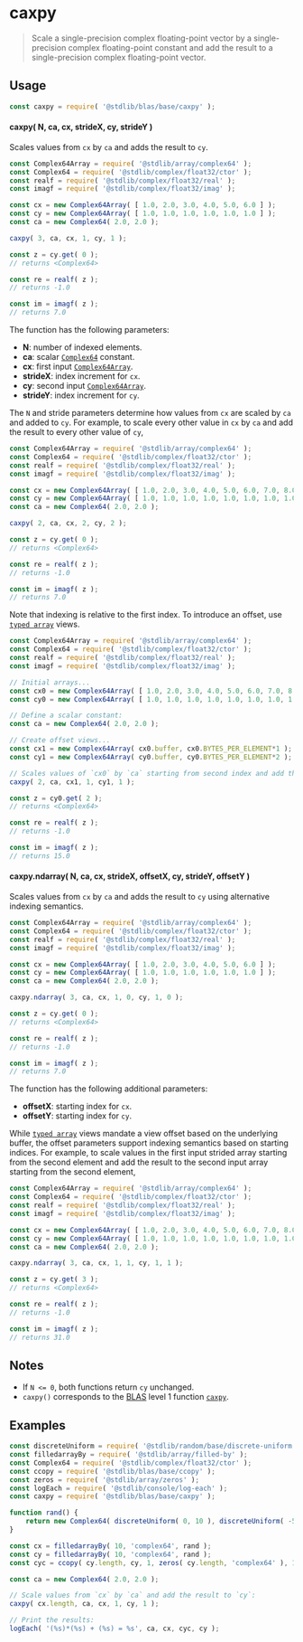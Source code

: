 <!--

@license Apache-2.0

Copyright (c) 2024 The Stdlib Authors.

Licensed under the Apache License, Version 2.0 (the "License");
you may not use this file except in compliance with the License.
You may obtain a copy of the License at

   http://www.apache.org/licenses/LICENSE-2.0

Unless required by applicable law or agreed to in writing, software
distributed under the License is distributed on an "AS IS" BASIS,
WITHOUT WARRANTIES OR CONDITIONS OF ANY KIND, either express or implied.
See the License for the specific language governing permissions and
limitations under the License.

-->

# caxpy

> Scale a single-precision complex floating-point vector by a single-precision complex floating-point constant and add the result to a single-precision complex floating-point vector.

<section class="usage">

## Usage

```javascript
const caxpy = require( '@stdlib/blas/base/caxpy' );
```

#### caxpy( N, ca, cx, strideX, cy, strideY )

Scales values from `cx` by `ca` and adds the result to `cy`.

```javascript
const Complex64Array = require( '@stdlib/array/complex64' );
const Complex64 = require( '@stdlib/complex/float32/ctor' );
const realf = require( '@stdlib/complex/float32/real' );
const imagf = require( '@stdlib/complex/float32/imag' );

const cx = new Complex64Array( [ 1.0, 2.0, 3.0, 4.0, 5.0, 6.0 ] );
const cy = new Complex64Array( [ 1.0, 1.0, 1.0, 1.0, 1.0, 1.0 ] );
const ca = new Complex64( 2.0, 2.0 );

caxpy( 3, ca, cx, 1, cy, 1 );

const z = cy.get( 0 );
// returns <Complex64>

const re = realf( z );
// returns -1.0

const im = imagf( z );
// returns 7.0
```

The function has the following parameters:

-   **N**: number of indexed elements.
-   **ca**: scalar [`Complex64`][@stdlib/complex/float32/ctor] constant.
-   **cx**: first input [`Complex64Array`][@stdlib/array/complex64].
-   **strideX**: index increment for `cx`.
-   **cy**: second input [`Complex64Array`][@stdlib/array/complex64].
-   **strideY**: index increment for `cy`.

The `N` and stride parameters determine how values from `cx` are scaled by `ca` and added to `cy`. For example, to scale every other value in `cx` by `ca` and add the result to every other value of `cy`,

```javascript
const Complex64Array = require( '@stdlib/array/complex64' );
const Complex64 = require( '@stdlib/complex/float32/ctor' );
const realf = require( '@stdlib/complex/float32/real' );
const imagf = require( '@stdlib/complex/float32/imag' );

const cx = new Complex64Array( [ 1.0, 2.0, 3.0, 4.0, 5.0, 6.0, 7.0, 8.0 ] );
const cy = new Complex64Array( [ 1.0, 1.0, 1.0, 1.0, 1.0, 1.0, 1.0, 1.0 ] );
const ca = new Complex64( 2.0, 2.0 );

caxpy( 2, ca, cx, 2, cy, 2 );

const z = cy.get( 0 );
// returns <Complex64>

const re = realf( z );
// returns -1.0

const im = imagf( z );
// returns 7.0
```

Note that indexing is relative to the first index. To introduce an offset, use [`typed array`][mdn-typed-array] views.

<!-- eslint-disable stdlib/capitalized-comments -->

```javascript
const Complex64Array = require( '@stdlib/array/complex64' );
const Complex64 = require( '@stdlib/complex/float32/ctor' );
const realf = require( '@stdlib/complex/float32/real' );
const imagf = require( '@stdlib/complex/float32/imag' );

// Initial arrays...
const cx0 = new Complex64Array( [ 1.0, 2.0, 3.0, 4.0, 5.0, 6.0, 7.0, 8.0 ] );
const cy0 = new Complex64Array( [ 1.0, 1.0, 1.0, 1.0, 1.0, 1.0, 1.0, 1.0 ] );

// Define a scalar constant:
const ca = new Complex64( 2.0, 2.0 );

// Create offset views...
const cx1 = new Complex64Array( cx0.buffer, cx0.BYTES_PER_ELEMENT*1 ); // start at 2nd element
const cy1 = new Complex64Array( cy0.buffer, cy0.BYTES_PER_ELEMENT*2 ); // start at 3rd element

// Scales values of `cx0` by `ca` starting from second index and add the result to `cy0` starting from third index...
caxpy( 2, ca, cx1, 1, cy1, 1 );

const z = cy0.get( 2 );
// returns <Complex64>

const re = realf( z );
// returns -1.0

const im = imagf( z );
// returns 15.0
```

#### caxpy.ndarray( N, ca, cx, strideX, offsetX, cy, strideY, offsetY )

Scales values from `cx` by `ca` and adds the result to `cy` using alternative indexing semantics.

```javascript
const Complex64Array = require( '@stdlib/array/complex64' );
const Complex64 = require( '@stdlib/complex/float32/ctor' );
const realf = require( '@stdlib/complex/float32/real' );
const imagf = require( '@stdlib/complex/float32/imag' );

const cx = new Complex64Array( [ 1.0, 2.0, 3.0, 4.0, 5.0, 6.0 ] );
const cy = new Complex64Array( [ 1.0, 1.0, 1.0, 1.0, 1.0, 1.0 ] );
const ca = new Complex64( 2.0, 2.0 );

caxpy.ndarray( 3, ca, cx, 1, 0, cy, 1, 0 );

const z = cy.get( 0 );
// returns <Complex64>

const re = realf( z );
// returns -1.0

const im = imagf( z );
// returns 7.0
```

The function has the following additional parameters:

-   **offsetX**: starting index for `cx`.
-   **offsetY**: starting index for `cy`.

While [`typed array`][mdn-typed-array] views mandate a view offset based on the underlying buffer, the offset parameters support indexing semantics based on starting indices. For example, to scale values in the first input strided array starting from the second element and add the result to the second input array starting from the second element,

```javascript
const Complex64Array = require( '@stdlib/array/complex64' );
const Complex64 = require( '@stdlib/complex/float32/ctor' );
const realf = require( '@stdlib/complex/float32/real' );
const imagf = require( '@stdlib/complex/float32/imag' );

const cx = new Complex64Array( [ 1.0, 2.0, 3.0, 4.0, 5.0, 6.0, 7.0, 8.0 ] );
const cy = new Complex64Array( [ 1.0, 1.0, 1.0, 1.0, 1.0, 1.0, 1.0, 1.0 ] );
const ca = new Complex64( 2.0, 2.0 );

caxpy.ndarray( 3, ca, cx, 1, 1, cy, 1, 1 );

const z = cy.get( 3 );
// returns <Complex64>

const re = realf( z );
// returns -1.0

const im = imagf( z );
// returns 31.0
```

</section>

<!-- /.usage -->

<section class="notes">

## Notes

-   If `N <= 0`, both functions return `cy` unchanged.
-   `caxpy()` corresponds to the [BLAS][blas] level 1 function [`caxpy`][caxpy].

</section>

<!-- /.notes -->

<section class="examples">

## Examples

<!-- eslint no-undef: "error" -->

```javascript
const discreteUniform = require( '@stdlib/random/base/discrete-uniform' );
const filledarrayBy = require( '@stdlib/array/filled-by' );
const Complex64 = require( '@stdlib/complex/float32/ctor' );
const ccopy = require( '@stdlib/blas/base/ccopy' );
const zeros = require( '@stdlib/array/zeros' );
const logEach = require( '@stdlib/console/log-each' );
const caxpy = require( '@stdlib/blas/base/caxpy' );

function rand() {
    return new Complex64( discreteUniform( 0, 10 ), discreteUniform( -5, 5 ) );
}

const cx = filledarrayBy( 10, 'complex64', rand );
const cy = filledarrayBy( 10, 'complex64', rand );
const cyc = ccopy( cy.length, cy, 1, zeros( cy.length, 'complex64' ), 1 );

const ca = new Complex64( 2.0, 2.0 );

// Scale values from `cx` by `ca` and add the result to `cy`:
caxpy( cx.length, ca, cx, 1, cy, 1 );

// Print the results:
logEach( '(%s)*(%s) + (%s) = %s', ca, cx, cyc, cy );
```

</section>

<!-- /.examples -->

<!-- Section for related `stdlib` packages. Do not manually edit this section, as it is automatically populated. -->

<section class="related">

</section>

<!-- /.related -->

<!-- Section for all links. Make sure to keep an empty line after the `section` element and another before the `/section` close. -->

<section class="links">

[blas]: http://www.netlib.org/blas

[caxpy]: https://www.netlib.org/lapack/explore-html/d5/d4b/group__axpy_ga0b7bac1f4d42514074a48f14f5f9caa0.html#ga0b7bac1f4d42514074a48f14f5f9caa0

[mdn-typed-array]: https://developer.mozilla.org/en-US/docs/Web/JavaScript/Reference/Global_Objects/TypedArray

[@stdlib/array/complex64]: https://github.com/stdlib-js/stdlib/tree/develop/lib/node_modules/%40stdlib/array/complex64

[@stdlib/complex/float32/ctor]: https://github.com/stdlib-js/stdlib/tree/develop/lib/node_modules/%40stdlib/complex/float32/ctor

</section>

<!-- /.links -->
